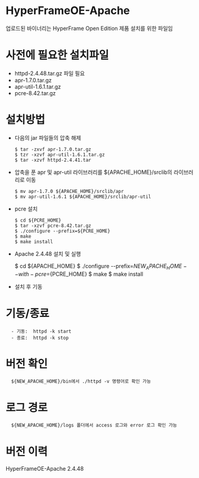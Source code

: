 # HyperFrameOE-Apache

업로드된 바이너리는 HyperFrame Open Edition 제품 설치를 위한 파일임

# 사전에 필요한 설치파일

- httpd-2.4.48.tar.gz 파일 필요  
- apr-1.7.0.tar.gz  
- apr-util-1.6.1.tar.gz
- pcre-8.42.tar.gz 

# 설치방법

- 다음의 jar 파일들의 압축 해제

      $ tar -zxvf apr-1.7.0.tar.gz    
      $ tzr -xzvf apr-util-1.6.1.tar.gz  
      $ tar -xzvf httpd-2.4.41.tar  

- 압축을 푼 apr 및 apr-util 라이브러리를 ${APACHE_HOME}/srclib의 라이브러리로 이동

      $ mv apr-1.7.0 ${APACHE_HOME}/srclib/apr
      $ mv apr-util-1.6.1 ${APACHE_HOME}/srclib/apr-util

- pcre 설치

      $ cd ${PCRE_HOME}
      $ tar -xzvf pcre-8.42.tar.gz
      $ ./configure --prefix=${PCRE_HOME}
      $ make
      $ make install

-  Apache 2.4.48 설치 및 실행

      $ cd ${APACHE_HOME}
      $ ./configure --prefix=${NEW_APACHE_HOME} --with-pcre=${PCRE_HOME}
      $ make
      $ make install

- 설치 후 기동

# 기동/종료

      - 기동:  httpd -k start
      - 종료:  httpd -k stop

# 버전 확인

      ${NEW_APACHE_HOME}/bin에서 ./httpd -v 명령어로 확인 가능

# 로그 경로

      ${NEW_APACHE_HOME}/logs 폴더에서 access 로그와 error 로그 확인 가능

# 버전 이력

HyperFrameOE-Apache 2.4.48
